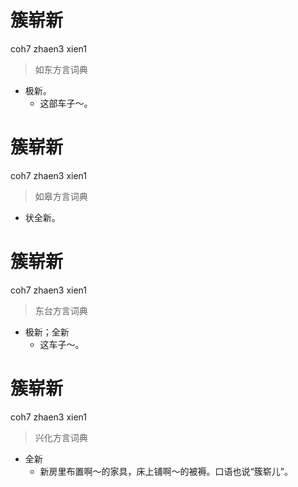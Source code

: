 # 簇崭新
coh7 zhaen3 xien1
> 如东方言词典
- 极新。
  - 这部车子～。

# 簇崭新
coh7 zhaen3 xien1
> 如皋方言词典
- 状全新。

# 簇崭新
coh7 zhaen3 xien1
> 东台方言词典
- 极新；全新
  - 这车子～。

# 簇崭新
coh7 zhaen3 xien1
> 兴化方言词典
- 全新
  - 新房里布置啊～的家具，床上铺啊～的被褥。口语也说“簇崭儿”。
